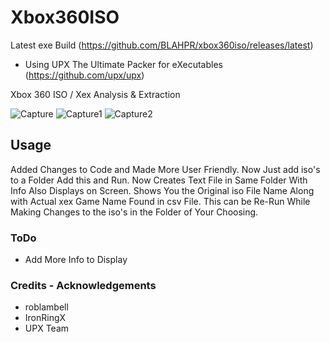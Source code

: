 Xbox360ISO
==========
Latest exe Build (https://github.com/BLAHPR/xbox360iso/releases/latest)
* Using UPX The Ultimate Packer for eXecutables (https://github.com/upx/upx)

Xbox 360 ISO / Xex Analysis &amp; Extraction

![Capture](https://github.com/user-attachments/assets/f597027b-7a88-4246-a8ca-0f8ea909c945)
![Capture1](https://github.com/user-attachments/assets/da6e1449-ca61-40d2-93e3-9af47769a13b)
![Capture2](https://github.com/user-attachments/assets/63438838-c800-420e-92c4-f8206409d175)

Usage
------------

Added Changes to Code and Made More User Friendly. Now Just add iso's to a Folder Add this and Run. Now Creates Text File in Same Folder With Info Also Displays on Screen. Shows You the Original iso File Name Along with Actual xex Game Name Found in csv File. This can be Re-Run While Making Changes to the iso's in the Folder of Your Choosing.

### ToDo
* Add More Info to Display

### Credits - Acknowledgements
* roblambell
* IronRingX
* UPX Team

